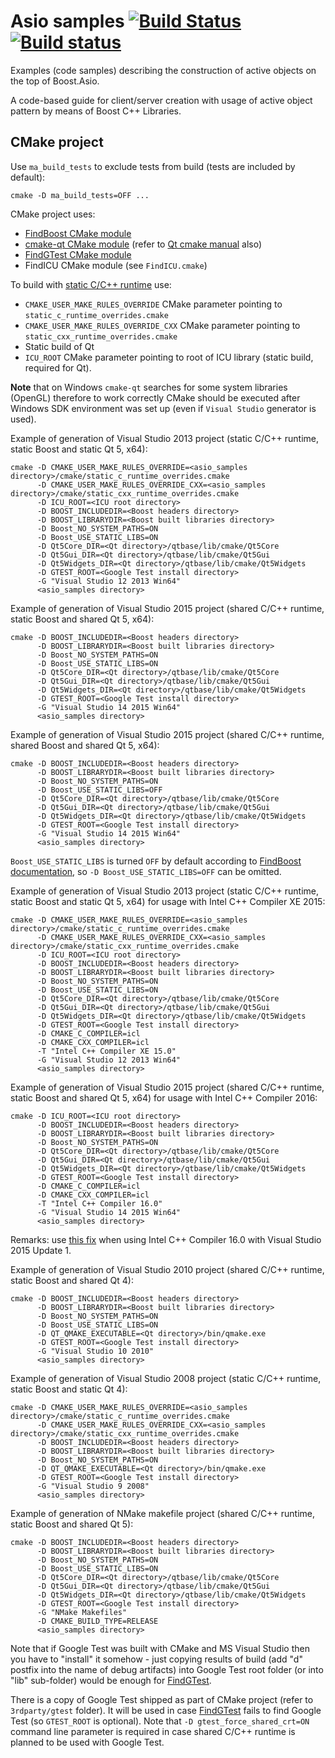 Asio samples [![Build Status](https://travis-ci.org/mabrarov/asio_samples.svg?branch=feature%2Fwin_ci)](https://travis-ci.org/mabrarov/asio_samples?branch=feature%2Fwin_ci) [![Build status](https://ci.appveyor.com/api/projects/status/m3m15b3wxkyhqfj2/branch/feature/win_ci?svg=true)](https://ci.appveyor.com/project/mabrarov/asio-samples)
============

Examples (code samples) describing the construction of active objects 
on the top of Boost.Asio. 

A code-based guide for client/server creation with usage of active object
pattern by means of Boost C++ Libraries.

CMake project
-------------

Use `ma_build_tests` to exclude tests from build (tests are included by default):

```
cmake -D ma_build_tests=OFF ...
```

CMake project uses:

* [FindBoost CMake module](http://www.cmake.org/cmake/help/v3.1/module/FindBoost.html?highlight=findboost)
* [cmake-qt CMake module](http://www.cmake.org/cmake/help/v3.1/manual/cmake-qt.7.html) (refer to [Qt cmake manual](http://doc.qt.io/qt-5/cmake-manual.html) also)
* [FindGTest CMake module](https://cmake.org/cmake/help/v3.1/module/FindGTest.html)
* FindICU CMake module (see `FindICU.cmake`)

To build with [static C/C++ runtime](http://www.cmake.org/Wiki/CMake_FAQ#How_can_I_build_my_MSVC_application_with_a_static_runtime.3F) use:

* `CMAKE_USER_MAKE_RULES_OVERRIDE` CMake parameter pointing to `static_c_runtime_overrides.cmake`
* `CMAKE_USER_MAKE_RULES_OVERRIDE_CXX` CMake parameter pointing to `static_cxx_runtime_overrides.cmake`
* Static build of Qt
* `ICU_ROOT` CMake parameter pointing to root of ICU library (static build, required for Qt).

**Note** that on Windows `cmake-qt` searches for some system libraries (OpenGL) therefore to work correctly
CMake should be executed after Windows SDK environment was set up (even if `Visual Studio` generator is used).

Example of generation of Visual Studio 2013 project (static C/C++ runtime, static Boost and static Qt 5, x64):

```
cmake -D CMAKE_USER_MAKE_RULES_OVERRIDE=<asio_samples directory>/cmake/static_c_runtime_overrides.cmake
      -D CMAKE_USER_MAKE_RULES_OVERRIDE_CXX=<asio_samples directory>/cmake/static_cxx_runtime_overrides.cmake
      -D ICU_ROOT=<ICU root directory>
      -D BOOST_INCLUDEDIR=<Boost headers directory>
      -D BOOST_LIBRARYDIR=<Boost built libraries directory>
      -D Boost_NO_SYSTEM_PATHS=ON
      -D Boost_USE_STATIC_LIBS=ON
      -D Qt5Core_DIR=<Qt directory>/qtbase/lib/cmake/Qt5Core
      -D Qt5Gui_DIR=<Qt directory>/qtbase/lib/cmake/Qt5Gui
      -D Qt5Widgets_DIR=<Qt directory>/qtbase/lib/cmake/Qt5Widgets
      -D GTEST_ROOT=<Google Test install directory>
      -G "Visual Studio 12 2013 Win64"
      <asio_samples directory>
```

Example of generation of Visual Studio 2015 project (shared C/C++ runtime, static Boost and shared Qt 5, x64):

```
cmake -D BOOST_INCLUDEDIR=<Boost headers directory>
      -D BOOST_LIBRARYDIR=<Boost built libraries directory>
      -D Boost_NO_SYSTEM_PATHS=ON
      -D Boost_USE_STATIC_LIBS=ON
      -D Qt5Core_DIR=<Qt directory>/qtbase/lib/cmake/Qt5Core
      -D Qt5Gui_DIR=<Qt directory>/qtbase/lib/cmake/Qt5Gui
      -D Qt5Widgets_DIR=<Qt directory>/qtbase/lib/cmake/Qt5Widgets
      -D GTEST_ROOT=<Google Test install directory>
      -G "Visual Studio 14 2015 Win64"
      <asio_samples directory>
```

Example of generation of Visual Studio 2015 project (shared C/C++ runtime, shared Boost and shared Qt 5, x64):

```
cmake -D BOOST_INCLUDEDIR=<Boost headers directory>
      -D BOOST_LIBRARYDIR=<Boost built libraries directory>
      -D Boost_NO_SYSTEM_PATHS=ON
      -D Boost_USE_STATIC_LIBS=OFF
      -D Qt5Core_DIR=<Qt directory>/qtbase/lib/cmake/Qt5Core
      -D Qt5Gui_DIR=<Qt directory>/qtbase/lib/cmake/Qt5Gui
      -D Qt5Widgets_DIR=<Qt directory>/qtbase/lib/cmake/Qt5Widgets
      -D GTEST_ROOT=<Google Test install directory>
      -G "Visual Studio 14 2015 Win64"
      <asio_samples directory>
```

`Boost_USE_STATIC_LIBS` is turned `OFF` by default according to [FindBoost documentation](http://www.cmake.org/cmake/help/v3.1/module/FindBoost.html?highlight=findboost),
so `-D Boost_USE_STATIC_LIBS=OFF` can be omitted.

Example of generation of Visual Studio 2013 project (static C/C++ runtime, static Boost and static Qt 5, x64) for usage with Intel C++ Compiler XE 2015:

```
cmake -D CMAKE_USER_MAKE_RULES_OVERRIDE=<asio_samples directory>/cmake/static_c_runtime_overrides.cmake
      -D CMAKE_USER_MAKE_RULES_OVERRIDE_CXX=<asio_samples directory>/cmake/static_cxx_runtime_overrides.cmake
      -D ICU_ROOT=<ICU root directory>
      -D BOOST_INCLUDEDIR=<Boost headers directory>
      -D BOOST_LIBRARYDIR=<Boost built libraries directory>
      -D Boost_NO_SYSTEM_PATHS=ON
      -D Boost_USE_STATIC_LIBS=ON
      -D Qt5Core_DIR=<Qt directory>/qtbase/lib/cmake/Qt5Core
      -D Qt5Gui_DIR=<Qt directory>/qtbase/lib/cmake/Qt5Gui
      -D Qt5Widgets_DIR=<Qt directory>/qtbase/lib/cmake/Qt5Widgets
      -D GTEST_ROOT=<Google Test install directory>
      -D CMAKE_C_COMPILER=icl
      -D CMAKE_CXX_COMPILER=icl
      -T "Intel C++ Compiler XE 15.0"
      -G "Visual Studio 12 2013 Win64"
      <asio_samples directory>
```

Example of generation of Visual Studio 2015 project (shared C/C++ runtime, static Boost and shared Qt 5, x64) for usage with Intel C++ Compiler 2016:

```
cmake -D ICU_ROOT=<ICU root directory>
      -D BOOST_INCLUDEDIR=<Boost headers directory>
      -D BOOST_LIBRARYDIR=<Boost built libraries directory>
      -D Boost_NO_SYSTEM_PATHS=ON
      -D Qt5Core_DIR=<Qt directory>/qtbase/lib/cmake/Qt5Core
      -D Qt5Gui_DIR=<Qt directory>/qtbase/lib/cmake/Qt5Gui
      -D Qt5Widgets_DIR=<Qt directory>/qtbase/lib/cmake/Qt5Widgets
      -D GTEST_ROOT=<Google Test install directory>
      -D CMAKE_C_COMPILER=icl
      -D CMAKE_CXX_COMPILER=icl
      -T "Intel C++ Compiler 16.0"
      -G "Visual Studio 14 2015 Win64"
      <asio_samples directory>
```

Remarks: use [this fix](https://software.intel.com/en-us/articles/limits1120-error-identifier-builtin-nanf-is-undefined) when using Intel C++ Compiler 16.0 with Visual Studio 2015 Update 1.

Example of generation of Visual Studio 2010 project (shared C/C++ runtime, static Boost and shared Qt 4):

```
cmake -D BOOST_INCLUDEDIR=<Boost headers directory>
      -D BOOST_LIBRARYDIR=<Boost built libraries directory>
      -D Boost_NO_SYSTEM_PATHS=ON
      -D Boost_USE_STATIC_LIBS=ON
      -D QT_QMAKE_EXECUTABLE=<Qt directory>/bin/qmake.exe
      -D GTEST_ROOT=<Google Test install directory>
      -G "Visual Studio 10 2010"
      <asio_samples directory>
```

Example of generation of Visual Studio 2008 project (static C/C++ runtime, static Boost and static Qt 4):

```
cmake -D CMAKE_USER_MAKE_RULES_OVERRIDE=<asio_samples directory>/cmake/static_c_runtime_overrides.cmake
      -D CMAKE_USER_MAKE_RULES_OVERRIDE_CXX=<asio_samples directory>/cmake/static_cxx_runtime_overrides.cmake
      -D BOOST_INCLUDEDIR=<Boost headers directory>
      -D BOOST_LIBRARYDIR=<Boost built libraries directory>
      -D Boost_NO_SYSTEM_PATHS=ON
      -D QT_QMAKE_EXECUTABLE=<Qt directory>/bin/qmake.exe
      -D GTEST_ROOT=<Google Test install directory>
      -G "Visual Studio 9 2008"
      <asio_samples directory>
```

Example of generation of NMake makefile project (shared C/C++ runtime, static Boost and shared Qt 5):

```
cmake -D BOOST_INCLUDEDIR=<Boost headers directory>
      -D BOOST_LIBRARYDIR=<Boost built libraries directory>
      -D Boost_NO_SYSTEM_PATHS=ON
      -D Boost_USE_STATIC_LIBS=ON
      -D Qt5Core_DIR=<Qt directory>/qtbase/lib/cmake/Qt5Core
      -D Qt5Gui_DIR=<Qt directory>/qtbase/lib/cmake/Qt5Gui
      -D Qt5Widgets_DIR=<Qt directory>/qtbase/lib/cmake/Qt5Widgets
      -D GTEST_ROOT=<Google Test install directory>
      -G "NMake Makefiles"
      -D CMAKE_BUILD_TYPE=RELEASE
      <asio_samples directory>
```

Note that if Google Test was built with CMake and MS Visual Studio then you have to "install" it somehow -
just copying results of build (add "d" postfix into the name of debug artifacts) into Google Test root folder
(or into "lib" sub-folder) would be enough for [FindGTest](https://cmake.org/cmake/help/v3.1/module/FindGTest.html).

There is a copy of Google Test shipped as part of CMake project (refer to `3rdparty/gtest` folder).
It will be used in case [FindGTest](https://cmake.org/cmake/help/v3.1/module/FindGTest.html) fails to find Google Test (so `GTEST_ROOT` is optional).
Note that `-D gtest_force_shared_crt=ON` command line parameter is required in case shared C/C++ runtime is planned to be used with Google Test.
